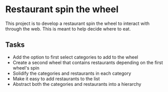 # Restaurant spin the wheel

This project is to develop a restaurant spin the wheel to interact with through the web.
This is meant to help decide where to eat.

## Tasks

- Add the option to first select categories to add to the wheel
- Create a second wheel that contains restaurants depending on the first wheel's spin
- Solidify the categories and restaurants in each category
- Make it easy to add restaurants to the list
- Abstract both the categories and restaurants into a hierarchy
